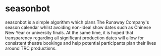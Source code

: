 # seasonbot
seasonbot is a simple algorithm which plans The Runaway Company's season calendar whilst avoiding non-ideal show dates such as Chinese New Year or university finals. At the same time, it is hoped that transparency regarding all significant production dates will allow for consistent theatre bookings and help potential participants plan their lives around TRC productions.
